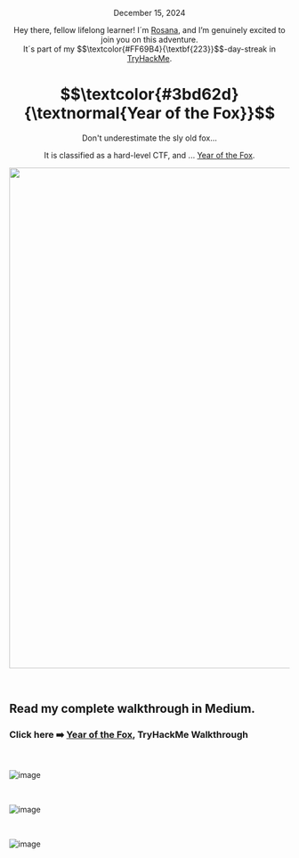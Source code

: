 
<p align="center">December 15, 2024</p>
<p align="center">Hey there, fellow lifelong learner! I´m <a href="https://www.linkedin.com/in/rosanafssantos/">Rosana</a>, and I’m genuinely excited to join you on this adventure.<br>
It´s part of my $$\textcolor{#FF69B4}{\textbf{223}}$$-day-streak in  <a href="https://tryhackme.com">TryHackMe</a>.</p>

<h1 align="center">
  $$\textcolor{#3bd62d}{\textnormal{Year of the Fox}}$$
</h1>
<p align="center">Don't underestimate the sly old fox... </p>
<p align="center">It is classified as a hard-level CTF, and ... <a href="https://tryhackme.com/room/yotfy">Year of the Fox</a>.</p>
                                                              
<p align="center">
  <img width="900px" src="https://github.com/user-attachments/assets/cbc169bb-1aff-4e14-a0d9-1ccc128531e2">
</p>


<br>

<h2>Read my complete walkthrough in Medium.</h2>

<h3 align="left"> Click here ➡️  <a href="https://medium.com/@RosanaFS/tryhackme-year-of-the-fox-5bf902659ce1">Year of the Fox</a>, TryHackMe Walkthrough</h3>

<br>

![image](https://github.com/user-attachments/assets/6c624a7a-0dee-4cd6-9ab4-55d78ac786d8)



<br>

![image](https://github.com/user-attachments/assets/7feb2bae-553c-45e2-83ff-e25dde8ff512)



<br>


![image](https://github.com/user-attachments/assets/5aa7d9d4-5fd7-45bd-b2fd-caa477d8f679)

